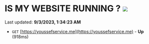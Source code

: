 # IS MY WEBSITE RUNNING ? [![](https://img.shields.io/static/v1?label=Sponsor&message=%E2%9D%A4&logo=GitHub&color=%23fe8e86)](https://github.com/sponsors/<username>)

Last updated: **9/3/2023, 1:34:23 AM**

- `GET` [https://youssefservice.me](https://youssefservice.me) - **Up** (918ms)
